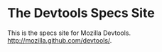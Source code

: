 # The Devtools Specs Site #

This is the specs site for Mozilla Devtools. http://mozilla.github.com/devtools/.